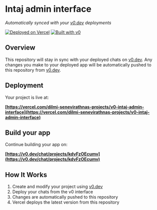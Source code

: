 # Intaj admin interface

*Automatically synced with your [v0.dev](https://v0.dev) deployments*

[![Deployed on Vercel](https://img.shields.io/badge/Deployed%20on-Vercel-black?style=for-the-badge&logo=vercel)](https://vercel.com/dilmi-senevirathnas-projects/v0-intaj-admin-interface)
[![Built with v0](https://img.shields.io/badge/Built%20with-v0.dev-black?style=for-the-badge)](https://v0.dev/chat/projects/kdvFzOEcumv)

## Overview

This repository will stay in sync with your deployed chats on [v0.dev](https://v0.dev).
Any changes you make to your deployed app will be automatically pushed to this repository from [v0.dev](https://v0.dev).

## Deployment

Your project is live at:

**[https://vercel.com/dilmi-senevirathnas-projects/v0-intaj-admin-interface](https://vercel.com/dilmi-senevirathnas-projects/v0-intaj-admin-interface)**

## Build your app

Continue building your app on:

**[https://v0.dev/chat/projects/kdvFzOEcumv](https://v0.dev/chat/projects/kdvFzOEcumv)**

## How It Works

1. Create and modify your project using [v0.dev](https://v0.dev)
2. Deploy your chats from the v0 interface
3. Changes are automatically pushed to this repository
4. Vercel deploys the latest version from this repository
